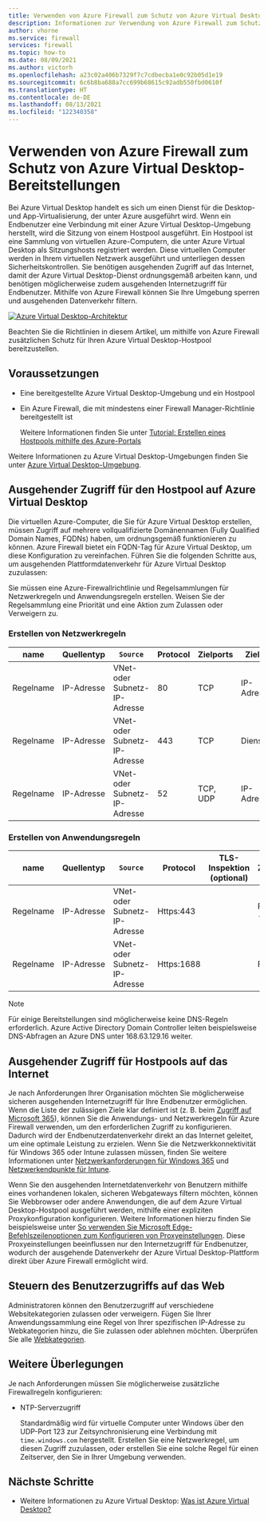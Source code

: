 ```yaml
---
title: Verwenden von Azure Firewall zum Schutz von Azure Virtual Desktop
description: Informationen zur Verwendung von Azure Firewall zum Schutz von Azure Virtual Desktop-Bereitstellungen
author: vhorne
ms.service: firewall
services: firewall
ms.topic: how-to
ms.date: 08/09/2021
ms.author: victorh
ms.openlocfilehash: a23c02a406b7329f7c7cdbecba1e0c92b05d1e19
ms.sourcegitcommit: 6c6b8ba688a7cc699b68615c92adb550fbd0610f
ms.translationtype: HT
ms.contentlocale: de-DE
ms.lasthandoff: 08/13/2021
ms.locfileid: "122340358"
---
```

# <a name="use-azure-firewall-to-protect-azure-virtual-desktop-deployments"></a>Verwenden von Azure Firewall zum Schutz von Azure Virtual Desktop-Bereitstellungen

Bei Azure Virtual Desktop handelt es sich um einen Dienst für die Desktop- und App-Virtualisierung, der unter Azure ausgeführt wird. Wenn ein Endbenutzer eine Verbindung mit einer Azure Virtual Desktop-Umgebung herstellt, wird die Sitzung von einem Hostpool ausgeführt. Ein Hostpool ist eine Sammlung von virtuellen Azure-Computern, die unter Azure Virtual Desktop als Sitzungshosts registriert werden. Diese virtuellen Computer werden in Ihrem virtuellen Netzwerk ausgeführt und unterliegen dessen Sicherheitskontrollen. Sie benötigen ausgehenden Zugriff auf das Internet, damit der Azure Virtual Desktop-Dienst ordnungsgemäß arbeiten kann, und benötigen möglicherweise zudem ausgehenden Internetzugriff für Endbenutzer. Mithilfe von Azure Firewall können Sie Ihre Umgebung sperren und ausgehenden Datenverkehr filtern.

[ ![Azure Virtual Desktop-Architektur](media/protect-windows-virtual-desktop/windows-virtual-desktop-architecture-diagram.png) ](media/protect-windows-virtual-desktop/windows-virtual-desktop-architecture-diagram.png#lightbox)

Beachten Sie die Richtlinien in diesem Artikel, um mithilfe von Azure Firewall zusätzlichen Schutz für Ihren Azure Virtual Desktop-Hostpool bereitzustellen.

## <a name="prerequisites"></a>Voraussetzungen


 - Eine bereitgestellte Azure Virtual Desktop-Umgebung und ein Hostpool
 - Ein Azure Firewall, die mit mindestens einer Firewall Manager-Richtlinie bereitgestellt ist 

   Weitere Informationen finden Sie unter [Tutorial: Erstellen eines Hostpools mithilfe des Azure-Portals](../virtual-desktop/create-host-pools-azure-marketplace.md)

Weitere Informationen zu Azure Virtual Desktop-Umgebungen finden Sie unter [Azure Virtual Desktop-Umgebung](../virtual-desktop/environment-setup.md).

## <a name="host-pool-outbound-access-to-azure-virtual-desktop"></a>Ausgehender Zugriff für den Hostpool auf Azure Virtual Desktop

Die virtuellen Azure-Computer, die Sie für Azure Virtual Desktop erstellen, müssen Zugriff auf mehrere vollqualifizierte Domänennamen (Fully Qualified Domain Names, FQDNs) haben, um ordnungsgemäß funktionieren zu können. Azure Firewall bietet ein FQDN-Tag für Azure Virtual Desktop, um diese Konfiguration zu vereinfachen. Führen Sie die folgenden Schritte aus, um ausgehenden Plattformdatenverkehr für Azure Virtual Desktop zuzulassen:

Sie müssen eine Azure-Firewallrichtlinie und Regelsammlungen für Netzwerkregeln und Anwendungsregeln erstellen. Weisen Sie der Regelsammlung eine Priorität und eine Aktion zum Zulassen oder Verweigern zu. 

### <a name="create-network-rules"></a>Erstellen von Netzwerkregeln

| name | Quellentyp | `Source` | Protocol | Zielports | Zieltyp | Destination 
--- | --- | --- | --- | --- | --- | ---
| Regelname | IP-Adresse | VNet- oder Subnetz-IP-Adresse | 80 | TCP |  IP-Adresse | 169.254.169.254, 168.63.129.16
| Regelname | IP-Adresse | VNet- oder Subnetz-IP-Adresse | 443 | TCP | Diensttag | AzureCloud, WindowsVirtualDesktop
| Regelname | IP-Adresse | VNet- oder Subnetz-IP-Adresse | 52 | TCP, UDP | IP-Adresse | *


### <a name="create-application-rules"></a>Erstellen von Anwendungsregeln 

| name | Quellentyp | `Source` | Protocol | TLS-Inspektion (optional) | Zieltyp | Destination 
--- | --- | --- | --- | --- | --- | ---
| Regelname | IP-Adresse | VNet- oder Subnetz-IP-Adresse | Https:443 | | FQDN-Tag | WindowsVirtualDesktop, WindowsUpdate, Windows-Diagnose, MicrosoftActiveProtectionService |
| Regelname | IP-Adresse | VNet- oder Subnetz-IP-Adresse | Https:1688 | | FQDN | kms.core.windows.net 

> [!NOTE]
> Für einige Bereitstellungen sind möglicherweise keine DNS-Regeln erforderlich. Azure Active Directory Domain Controller leiten beispielsweise DNS-Abfragen an Azure DNS unter 168.63.129.16 weiter.

## <a name="host-pool-outbound-access-to-the-internet"></a>Ausgehender Zugriff für Hostpools auf das Internet

Je nach Anforderungen Ihrer Organisation möchten Sie möglicherweise sicheren ausgehenden Internetzugriff für Ihre Endbenutzer ermöglichen. Wenn die Liste der zulässigen Ziele klar definiert ist (z. B. beim [Zugriff auf Microsoft 365](/microsoft-365/enterprise/microsoft-365-ip-web-service)), können Sie die Anwendungs- und Netzwerkregeln für Azure Firewall verwenden, um den erforderlichen Zugriff zu konfigurieren. Dadurch wird der Endbenutzerdatenverkehr direkt an das Internet geleitet, um eine optimale Leistung zu erzielen. Wenn Sie die Netzwerkkonnektivität für Windows 365 oder Intune zulassen müssen, finden Sie weitere Informationen unter [Netzwerkanforderungen für Windows 365](/windows-365/requirements-network#allow-network-connectivity) und [Netzwerkendpunkte für Intune](/mem/intune/fundamentals/intune-endpoints).

Wenn Sie den ausgehenden Internetdatenverkehr von Benutzern mithilfe eines vorhandenen lokalen, sicheren Webgateways filtern möchten, können Sie Webbrowser oder andere Anwendungen, die auf dem Azure Virtual Desktop-Hostpool ausgeführt werden, mithilfe einer expliziten Proxykonfiguration konfigurieren. Weitere Informationen hierzu finden Sie beispielsweise unter [So verwenden Sie Microsoft Edge-Befehlszeilenoptionen zum Konfigurieren von Proxyeinstellungen](/deployedge/edge-learnmore-cmdline-options-proxy-settings). Diese Proxyeinstellungen beeinflussen nur den Internetzugriff für Endbenutzer, wodurch der ausgehende Datenverkehr der Azure Virtual Desktop-Plattform direkt über Azure Firewall ermöglicht wird. 

## <a name="control-user-access-to-the-web"></a>Steuern des Benutzerzugriffs auf das Web

Administratoren können den Benutzerzugriff auf verschiedene Websitekategorien zulassen oder verweigern. Fügen Sie Ihrer Anwendungssammlung eine Regel von Ihrer spezifischen IP-Adresse zu Webkategorien hinzu, die Sie zulassen oder ablehnen möchten. Überprüfen Sie alle [Webkategorien](web-categories.md). 

## <a name="additional-considerations"></a>Weitere Überlegungen

Je nach Anforderungen müssen Sie möglicherweise zusätzliche Firewallregeln konfigurieren:

- NTP-Serverzugriff

  Standardmäßig wird für virtuelle Computer unter Windows über den UDP-Port 123 zur Zeitsynchronisierung eine Verbindung mit `time.windows.com` hergestellt. Erstellen Sie eine Netzwerkregel, um diesen Zugriff zuzulassen, oder erstellen Sie eine solche Regel für einen Zeitserver, den Sie in Ihrer Umgebung verwenden.

## <a name="next-steps"></a>Nächste Schritte

- Weitere Informationen zu Azure Virtual Desktop: [Was ist Azure Virtual Desktop?](../virtual-desktop/overview.md)
